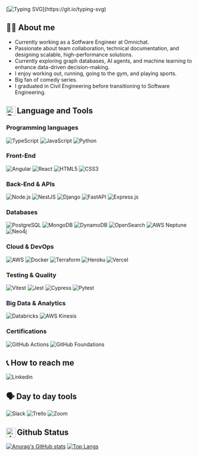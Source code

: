 [![Typing SVG](https://readme-typing-svg.demolab.com?font=Fira+Code&size=30&duration=4000&pause=1000&color=8597F7&vCenter=true&width=1000&lines=Hello%2C+my+name+is+Jo%C3%A3o+and+that's+my+Github+page!)](https://git.io/typing-svg)
## :curly_haired_man: About me

- Currently working as a Sotfware Engineer at Omnichat.  
- Passionate about team collaboration, technical documentation, and designing scalable, high-performance solutions.  
- Currently exploring graph databases, AI agents, and machine learning to enhance data-driven decision-making.  
- I enjoy working out, running, going to the gym, and playing sports.  
- Big fan of comedy series.  
- I graduated in Civil Engineering before transitioning to Software Engineering.  

## <img align="left" alt="Skills" width="26px" src="https://github.githubassets.com/images/icons/emoji/unicode/1f4bb.png" /> Language and Tools
### **Programming languages**  
![TypeScript](https://img.shields.io/badge/typescript-%23007ACC.svg?style=for-the-badge&logo=typescript&logoColor=white)
![JavaScript](https://img.shields.io/badge/javascript-%23323330.svg?style=for-the-badge&logo=javascript&logoColor=%23F7DF1E)
![Python](https://img.shields.io/badge/python-3776AB?style=for-the-badge&logo=python&logoColor=white)

### **Front-End**  
![Angular](https://img.shields.io/badge/angular-%23DD0031.svg?style=for-the-badge&logo=angular&logoColor=white)
![React](https://img.shields.io/badge/react-%2320232a.svg?style=for-the-badge&logo=react&logoColor=%2361DAFB)
![HTML5](https://img.shields.io/badge/html5-%23E34F26.svg?style=for-the-badge&logo=html5&logoColor=white)
![CSS3](https://img.shields.io/badge/css3-%231572B6.svg?style=for-the-badge&logo=css3&logoColor=white)

### **Back-End & APIs**  
![Node.js](https://img.shields.io/badge/node.js-339933?style=for-the-badge&logo=nodedotjs&logoColor=white)
![NestJS](https://img.shields.io/badge/nestjs-E0234E?style=for-the-badge&logo=nestjs&logoColor=white)
![Django](https://img.shields.io/badge/django-092E20?style=for-the-badge&logo=django&logoColor=white)
![FastAPI](https://img.shields.io/badge/fastapi-009688?style=for-the-badge&logo=fastapi&logoColor=white)
![Express.js](https://img.shields.io/badge/express.js-%23404d59.svg?style=for-the-badge&logo=express&logoColor=%2361DAFB)

### **Databases**  
![PostgreSQL](https://img.shields.io/badge/postgres-%23316192.svg?style=for-the-badge&logo=postgresql&logoColor=white)
![MongoDB](https://img.shields.io/badge/MongoDB-%234ea94b.svg?style=for-the-badge&logo=mongodb&logoColor=white)
![DynamoDB](https://img.shields.io/badge/dynamodb-4053D6?style=for-the-badge&logo=amazondynamodb&logoColor=white)
![OpenSearch](https://img.shields.io/badge/opensearch-005571?style=for-the-badge&logo=opensearch&logoColor=white)
![AWS Neptune](https://img.shields.io/badge/AWS%20Neptune-232F3E?style=for-the-badge&logo=amazonaws&logoColor=white)
![Neo4j](https://img.shields.io/badge/neo4j-008CC1?style=for-the-badge&logo=neo4j&logoColor=white)

### **Cloud & DevOps**  
![AWS](https://img.shields.io/badge/AWS-232F3E?style=for-the-badge&logo=amazonaws&logoColor=white)
![Docker](https://img.shields.io/badge/docker-2496ED?style=for-the-badge&logo=docker&logoColor=white)
![Terraform](https://img.shields.io/badge/terraform-7B42BC?style=for-the-badge&logo=terraform&logoColor=white)
![Heroku](https://img.shields.io/badge/heroku-%23430098.svg?style=for-the-badge&logo=heroku&logoColor=white)
![Vercel](https://img.shields.io/badge/vercel-%23000000.svg?style=for-the-badge&logo=vercel&logoColor=white)

### **Testing & Quality**  
![Vitest](https://img.shields.io/badge/vitest-6CBB3C?style=for-the-badge&logo=vitest&logoColor=white)
![Jest](https://img.shields.io/badge/-jest-%23C21325?style=for-the-badge&logo=jest&logoColor=white)
![Cypress](https://img.shields.io/badge/-cypress-%23E5E5E5?style=for-the-badge&logo=cypress&logoColor=058a5e)
![Pytest](https://img.shields.io/badge/pytest-0A9EDC?style=for-the-badge&logo=pytest&logoColor=white)

### **Big Data & Analytics**  
![Databricks](https://img.shields.io/badge/databricks-FF3621?style=for-the-badge&logo=databricks&logoColor=white)
![AWS Kinesis](https://img.shields.io/badge/kinesis-FF9900?style=for-the-badge&logo=amazon-kinesis&logoColor=white)

### **Certifications**  
![GitHub Actions](https://img.shields.io/badge/github%20actions-2088FF?style=for-the-badge&logo=githubactions&logoColor=white) ![GitHub Foundations](https://img.shields.io/badge/github%20foundations-333333?style=for-the-badge&logo=github&logoColor=white)  

## :telephone_receiver: How to reach me
 <a href="https://www.linkedin.com/in/joaofelix27/">
 <img align="left" alt="Linkedin"  src="https://img.shields.io/badge/LinkedIn-0077B5?style=for-the-badge&logo=linkedin&logoColor=white" />
 </a>

</br>

[//]: https://github.com/hlaueriksson/github-emoji
## :speaking_head: Day to day tools
![Slack](https://img.shields.io/badge/Slack-4A154B?style=for-the-badge&logo=slack&logoColor=white)
![Trello](https://img.shields.io/badge/Trello-%23026AA7.svg?style=for-the-badge&logo=Trello&logoColor=white)
![Zoom](https://img.shields.io/badge/Zoom-2D8CFF?style=for-the-badge&logo=zoom&logoColor=white)
</br>

## <img align="left" alt="JavaScript" width="26px" src="https://github.githubassets.com/images/icons/emoji/unicode/1f4ca.png" /> Github Status
[//]: https://github.com/anuraghazra/github-readme-stats
[![Anurag's GitHub stats](https://github-readme-stats.vercel.app/api?username=joaofelix27&theme=tokyonight)](https://github.com/anuraghazra/github-readme-stats)
[![Top Langs](https://github-readme-stats.vercel.app/api/top-langs/?username=joaofelix27&layout=compact&theme=tokyonight)](https://github.com/anuraghazra/github-readme-stats)

